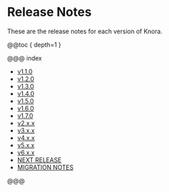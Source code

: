 # Release Notes

These are the release notes for each version of Knora.

@@toc { depth=1 }

@@@ index

* [v1.1.0](v1.1.0.md)
* [v1.2.0](v1.2.0.md)
* [v1.3.0](v1.3.0.md)
* [v1.4.0](v1.4.0.md)
* [v1.5.0](v1.5.0.md)
* [v1.6.0](v1.6.0.md)
* [v1.7.0](v1.7.0.md)
* [v2.x.x](v2.x.x.md)
* [v3.x.x](v3.x.x.md)
* [v4.x.x](v4.x.x.md)
* [v5.x.x](v5.x.x.md)
* [v6.x.x](v6.x.x.md)
* [NEXT RELEASE](next.md)
* [MIGRATION NOTES](migration.md)

@@@
